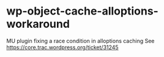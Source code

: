 # wp-object-cache-alloptions-workaround
MU plugin fixing a race condition in alloptions caching
See https://core.trac.wordpress.org/ticket/31245
